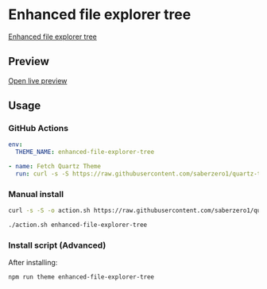 # Enhanced file explorer tree

[Enhanced file explorer tree](https://github.com/LennZone)

## Preview

[Open live preview](https://quartz-themes.github.io/enhanced-file-explorer-tree/)

## Usage

### GitHub Actions

```yaml
env:
  THEME_NAME: enhanced-file-explorer-tree
```

```yaml
- name: Fetch Quartz Theme
  run: curl -s -S https://raw.githubusercontent.com/saberzero1/quartz-themes/master/action.sh | bash -s -- $THEME_NAME
```

### Manual install

```bash
curl -s -S -o action.sh https://raw.githubusercontent.com/saberzero1/quartz-themes/master/action.sh

./action.sh enhanced-file-explorer-tree
```

### Install script (Advanced)

After installing:

```bash
npm run theme enhanced-file-explorer-tree
```

